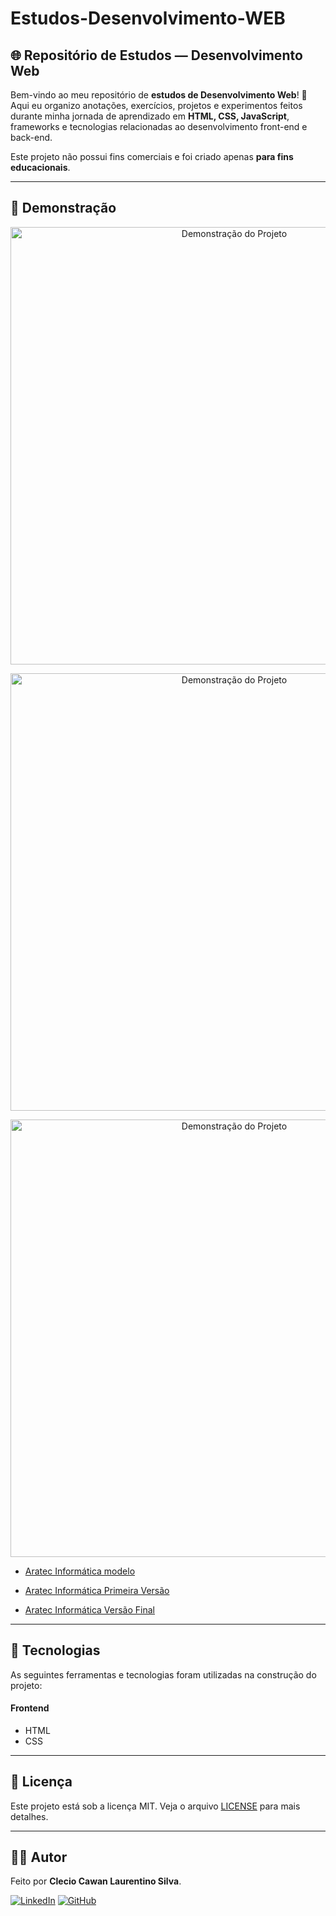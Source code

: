 # Estudos-Desenvolvimento-WEB

## 🌐 Repositório de Estudos — Desenvolvimento Web

> 

Bem-vindo ao meu repositório de **estudos de Desenvolvimento Web**! 🚀  
Aqui eu organizo anotações, exercícios, projetos e experimentos feitos durante minha jornada de aprendizado em **HTML, CSS, JavaScript**, frameworks e tecnologias relacionadas ao desenvolvimento front-end e back-end.

Este projeto não possui fins comerciais e foi criado apenas **para fins educacionais**.

---


## 📸 Demonstração

<p align="center">
  <img src="assets/img/sreen1.png" alt="Demonstração do Projeto" width="700"/>
</p>
<p align="center">
  <img src="assets/img/screen2.png" alt="Demonstração do Projeto" width="700"/>
</p>
<p align="center">
  <img src="assets/img/screen3.png" alt="Demonstração do Projeto" width="700"/>
</p>

- [Aratec Informática modelo](https://landing-page-aratec-informatica-v3.vercel.app/)

- [Aratec Informática Primeira Versão](https://landing-page-aratec-informatica-v1-six.vercel.app/)

- [Aratec Informática Versão Final](https://landing-page-aratec-informatica-v1.vercel.app/)

---

## 🚀 Tecnologias

As seguintes ferramentas e tecnologias foram utilizadas na construção do projeto:

#### **Frontend**
- HTML
- CSS


---

## 📝 Licença

Este projeto está sob a licença MIT. Veja o arquivo [LICENSE](LICENSE) para mais detalhes.

---

## 👨‍💻 Autor

Feito por **Clecio Cawan Laurentino Silva**.

[![LinkedIn](https://img.shields.io/badge/LinkedIn-0077B5?style=for-the-badge&logo=linkedin&logoColor=white)](www.linkedin.com/in/clecio-cawan-3b5a5625b)
[![GitHub](https://img.shields.io/badge/GitHub-181717?style=for-the-badge&logo=github&logoColor=white)](https://github.com/ClecioCawan)